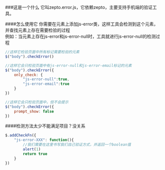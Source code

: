 ###这是一个什么
它叫zepto.error.js，它依赖zepto，主要支持手机端的验证工具。

####怎么使用它
你需要在元素上添加js-error类，这样工具会检测到这个元素，并查找元素上存在需要检验的过程  
例如：当元素上存在js-error和js-error-null时，工具就进行js-error-null的检测过程


~~~~javascript
//这样它检验页面中所有标记需要检验的元素
$("body").checkError()

//这样它会只检验页面中有js-error-null和js-error-email标记的元素
$("body").checkError({
	only_check: {
		"js-error-null":true,
		"js-error-email":true
	}
})

//这样它会只检验页面中，但不会提示
$("body").checkError({
	prompt_show: false
})
~~~~

####检测方法太少不能满足项目？没关系
~~~~javascript
$.addCheckFn({
	"js-error-XXX": function(){
		//我们需要在这里书写我们自己验证方式，并返回一个boolean值
		alert(1)
		return true
	}
})
~~~~
